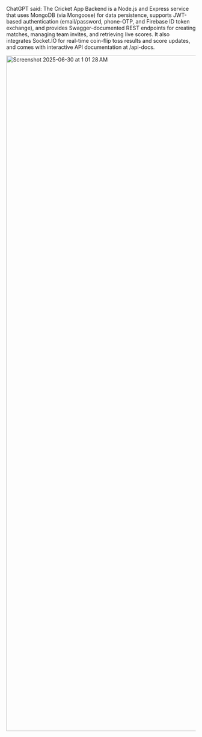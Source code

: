 ChatGPT said:
The Cricket App Backend is a Node.js and Express service that uses MongoDB (via Mongoose) for data persistence, supports JWT-based authentication (email/password, phone-OTP, and Firebase ID token exchange), and provides Swagger-documented REST endpoints for creating matches, managing team invites, and retrieving live scores. It also integrates Socket.IO for real-time coin-flip toss results and score updates, and comes with interactive API documentation at /api-docs.


<img width="1792" alt="Screenshot 2025-06-30 at 1 01 28 AM" src="https://github.com/user-attachments/assets/18038ebb-f5d7-4dde-b989-e9967b124dee" />
